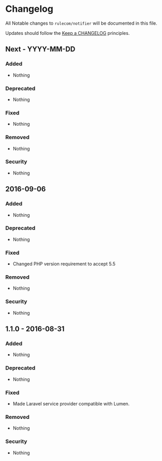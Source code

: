 # Changelog

All Notable changes to `rulecom/notifier` will be documented in this file.

Updates should follow the [Keep a CHANGELOG](http://keepachangelog.com/) principles.

## Next - YYYY-MM-DD

### Added
- Nothing

### Deprecated
- Nothing

### Fixed
- Nothing

### Removed
- Nothing

### Security
- Nothing

## 2016-09-06

### Added
- Nothing

### Deprecated
- Nothing

### Fixed
- Changed PHP version requirement to accept 5.5

### Removed
- Nothing

### Security
- Nothing

## 1.1.0 - 2016-08-31

### Added
- Nothing

### Deprecated
- Nothing

### Fixed
- Made Laravel service provider compatible with Lumen.

### Removed
- Nothing

### Security
- Nothing

